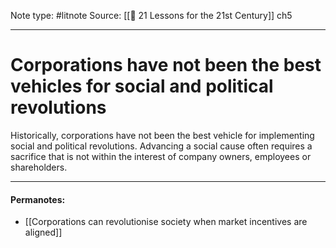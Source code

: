 Note type: #litnote
Source: [[📖 21 Lessons for the 21st Century]] ch5

---
# Corporations have not been the best vehicles for social and political revolutions
Historically, corporations have not been the best vehicle for implementing social and political revolutions. Advancing a social cause often requires a sacrifice that is not within the interest of company owners, employees or shareholders.

---
#### Permanotes:
- [[Corporations can revolutionise society when market incentives are aligned]]
